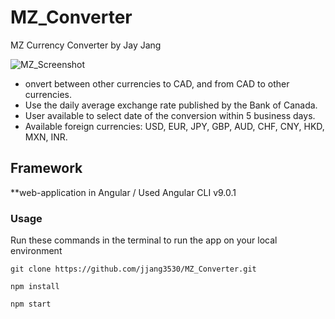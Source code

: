# MZ_Converter

MZ Currency Converter by Jay Jang

![MZ_Screenshot](https://user-images.githubusercontent.com/30088841/85926838-21bb6a80-b870-11ea-8681-7849b6a401e3.png)

* onvert between other currencies to CAD, and from CAD to other currencies.
* Use the daily average exchange rate published by the Bank of Canada.
* User available to select date of the conversion within 5 business days.
* Available foreign currencies: USD, EUR, JPY, GBP, AUD, CHF, CNY, HKD, MXN, INR.


## Framework

**web-application in Angular / Used Angular CLI v9.0.1


### Usage

Run these commands in the terminal to run the app on your local environment

    git clone https://github.com/jjang3530/MZ_Converter.git

    npm install

    npm start

